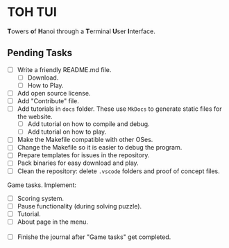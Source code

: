 # TOH TUI
**T**owers **o**f **H**anoi through a **T**erminal **U**ser **I**nterface.

## Pending Tasks
- [ ] Write a friendly README.md file.
    - [ ] Download.
    - [ ] How to Play.
- [ ] Add open source license.
- [ ] Add "Contribute" file.
- [ ] Add tutorials in `docs` folder. These use `MkDocs` to generate static files for the website.
    - [ ] Add tutorial on how to compile and debug.
    - [ ] Add tutorial on how to play.
- [ ] Make the Makefile compatible with other OSes. <!-- Helpful source: https://stackoverflow.com/questions/714100/os-detecting-makefile -->
- [ ] Change the Makefile so it is easier to debug the program.
- [ ] Prepare templates for issues in the repository.
- [ ] Pack binaries for easy download and play.
- [ ] Clean the repository: delete `.vscode` folders and proof of concept files.

Game tasks. Implement:
- [ ] Scoring system.
- [ ] Pause functionality (during solving puzzle).
- [ ] Tutorial.
- [ ] About page in the menu.<br /><br />
- [ ] Finishe the journal after "Game tasks" get completed.
